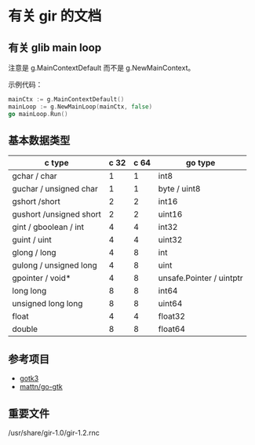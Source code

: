 # 有关 gir 的文档

## 有关 glib main loop

注意是 g.MainContextDefault 而不是 g.NewMainContext。

示例代码：

```go
mainCtx := g.MainContextDefault()
mainLoop := g.NewMainLoop(mainCtx, false)
go mainLoop.Run()
```

## 基本数据类型

| c type                  | c 32 | c 64 | go type                  |
| ----------------------- | ---- | ---- | ------------------------ |
| gchar / char            | 1    | 1    | int8                     |
| guchar / unsigned char  | 1    | 1    | byte / uint8             |
| gshort /short           | 2    | 2    | int16                    |
| gushort /unsigned short | 2    | 2    | uint16                   |
| gint / gboolean / int   | 4    | 4    | int32                    |
| guint / uint            | 4    | 4    | uint32                   |
| glong / long            | 4    | 8    | int                      |
| gulong / unsigned long  | 4    | 8    | uint                     |
| gpointer / void*        | 4    | 8    | unsafe.Pointer / uintptr |
| long long               | 8    | 8    | int64                    |
| unsigned long long      | 8    | 8    | uint64                   |
| float                   | 4    | 4    | float32                  |
| double                  | 8    | 8    | float64                  |

## 参考项目

- [gotk3](https://github.com/gotk3/gotk3)
- [mattn/go-gtk](https://github.com/mattn/go-gtk)

## 重要文件

/usr/share/gir-1.0/gir-1.2.rnc